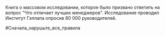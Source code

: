 Книга о массовом исследовании, которое было призвано ответить на вопрос "Что отличает лучших менеджеров".
Исследование проводил Институт Гэллапа опросив 80 000 руководителей.

#Сначала_нарушьте_все_правила